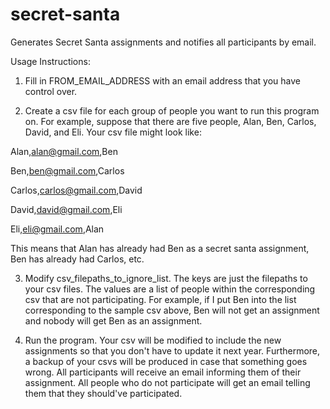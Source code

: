 secret-santa
============

Generates Secret Santa assignments and notifies all participants by email.

Usage Instructions:

1) Fill in FROM_EMAIL_ADDRESS with an email address that you have control over.

2) Create a csv file for each group of people you want to run this program on. For example, suppose that there are five people, Alan, Ben, Carlos, David, and Eli. Your csv file might look like:

Alan,alan@gmail.com,Ben

Ben,ben@gmail.com,Carlos

Carlos,carlos@gmail.com,David

David,david@gmail.com,Eli

Eli,eli@gmail.com,Alan

This means that Alan has already had Ben as a secret santa assignment, Ben has already had Carlos, etc.

3) Modify csv_filepaths_to_ignore_list. The keys are just the filepaths to your csv files. The values are a list of people within the corresponding csv that are not participating. For example, if I put Ben into the list corresponding to the sample csv above, Ben will not get an assignment and nobody will get Ben as an assignment.

4) Run the program. Your csv will be modified to include the new assignments so that you don't have to update it next year. Furthermore, a backup of your csvs will be produced in case that something goes wrong. All participants will receive an email informing them of their assignment. All people who do not participate will get an email telling them that they should've participated.